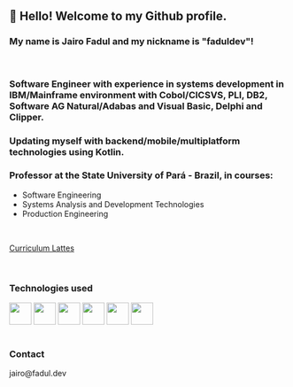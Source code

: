 ## 👋  Hello!  Welcome  to  my  Github  profile.
### My  name  is  Jairo Fadul  and  my  nickname  is  "faduldev"!

<div> 
  &nbsp;
  &nbsp;
  &nbsp;
</div>

### Software Engineer with experience in systems development in IBM/Mainframe environment with Cobol/CICSVS, PLI, DB2, Software AG Natural/Adabas and Visual Basic, Delphi and Clipper.
### Updating myself with backend/mobile/multiplatform technologies using Kotlin.
### Professor at the State University of Pará - Brazil, in courses:
* Software Engineering
* Systems Analysis and Development Technologies
* Production Engineering


<!-- ### Looking for opportunities of collabaration in projects related to backend and mobile using Kotlin.  -->
<div> 
  &nbsp;
  &nbsp;
  &nbsp;
</div>


[Curriculum Lattes](http://lattes.cnpq.br/5482391365956398)

<div> 
  &nbsp;
  &nbsp;
  &nbsp;
</div>
<!--
<div align="center">
  <a href="https://github.com/faduldev">
  <img height="200em" src="https://github-readme-stats.vercel.app/api/top-langs/?username=faduldev&layout=compact&langs_count=7&theme=dark"/>  
</div>
-->
  
### Technologies used
  <div>
      <img loading="lazy" src="https://cdn.jsdelivr.net/gh/devicons/devicon/icons/android/android-original.svg" width="40" height="40"/>
      <img loading="lazy" src="https://cdn.jsdelivr.net/gh/devicons/devicon/icons/azure/azure-original.svg" width="40" height="40"/>
      <img loading="lazy" src="https://cdn.jsdelivr.net/gh/devicons/devicon/icons/docker/docker-original.svg" width="40" height="40"/>
      <img loading="lazy" src="https://cdn.jsdelivr.net/gh/devicons/devicon/icons/jetbrains/jetbrains-original.svg" width="40" height="40"/>
      <img loading="lazy" src="https://cdn.jsdelivr.net/gh/devicons/devicon/icons/kotlin/kotlin-original.svg" width="40" height="40"/>
      <img loading="lazy" src="https://cdn.jsdelivr.net/gh/devicons/devicon/icons/spring/spring-original.svg" width="40" height="40"/>
  </div>        
        &nbsp;
        &nbsp;
        &nbsp;
  
### Contact
 <p>jairo@fadul.dev</p>
